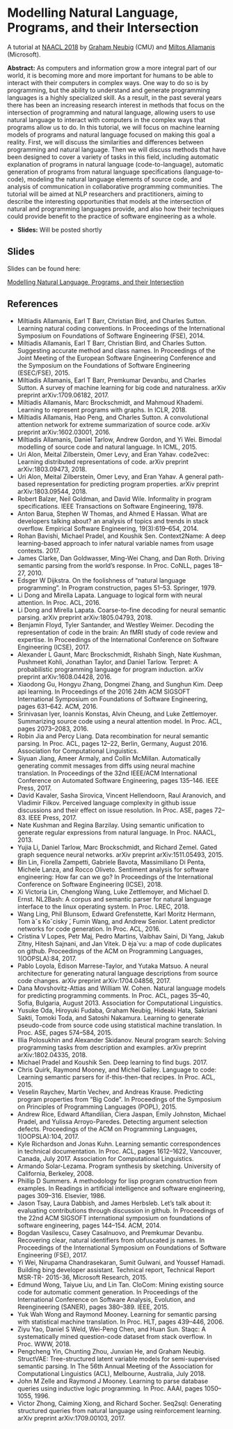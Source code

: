 # Modelling Natural Language, Programs, and their Intersection

A tutorial at [NAACL 2018](http://naacl2018.org) by [Graham Neubig](http://phontron.com) (CMU) and [Miltos Allamanis](https://miltos.allamanis.com) (Microsoft).

**Abstract:** As computers and information grow a more integral part of our world, it is becoming more and more important for humans to be able to interact with their computers in complex ways. One way to do so is by programming, but the ability to understand and generate programming languages is a highly specialized skill. As a result, in the past several years there has been an increasing research interest in methods that focus on the intersection of programming and natural language, allowing users to use natural language to interact with computers in the complex ways that programs allow us to do. In this tutorial, we will focus on machine learning models of programs and natural language focused on making this goal a reality. First, we will discuss the similarities and differences between programming and natural language. Then we will discuss methods that have been designed to cover a variety of tasks in this field, including automatic explanation of programs in natural language (code-to-language), automatic generation of programs from natural language specifications (language-to-code), modeling the natural language elements of source code, and analysis of communication in collaborative programming communities. The tutorial will be aimed at NLP researchers and practitioners, aiming to describe the interesting opportunities that models at the intersection of natural and programming languages provide, and also how their techniques could provide benefit to the practice of software engineering as a whole.

* **Slides:** Will be posted shortly

## Slides

Slides can be found here:

[Modelling Natural Language, Programs, and their Intersection](naacl18tutorial.pdf)

## References

* Miltiadis Allamanis, Earl T Barr, Christian Bird, and Charles Sutton. Learning natural coding conventions. In Proceedings of the International Symposium on Foundations of Software Engineering (FSE), 2014.
* Miltiadis Allamanis, Earl T Barr, Christian Bird, and Charles Sutton. Suggesting accurate method and class names. In Proceedings of the Joint Meeting of the European Software Engineering Conference and the Symposium on the Foundations of Software Engineering (ESEC/FSE), 2015.
* Miltiadis Allamanis, Earl T Barr, Premkumar Devanbu, and Charles Sutton. A survey of machine learning for big code and naturalness. arXiv preprint arXiv:1709.06182, 2017.
* Miltiadis Allamanis, Marc Brockschmidt, and Mahmoud Khademi. Learning to represent programs with graphs. In ICLR, 2018.
* Miltiadis Allamanis, Hao Peng, and Charles Sutton. A convolutional attention network for extreme summarization of source code. arXiv preprint arXiv:1602.03001, 2016.
* Miltiadis Allamanis, Daniel Tarlow, Andrew Gordon, and Yi Wei. Bimodal modelling of source code and natural language. In ICML, 2015.
* Uri Alon, Meital Zilberstein, Omer Levy, and Eran Yahav. code2vec: Learning distributed representations of code. arXiv preprint arXiv:1803.09473, 2018.
* Uri Alon, Meital Zilberstein, Omer Levy, and Eran Yahav. A general path-based representation for predicting program properties. arXiv preprint arXiv:1803.09544, 2018.
* Robert Balzer, Neil Goldman, and David Wile. Informality in program specifications. IEEE Transactions on Software Engineering, 1978.
* Anton Barua, Stephen W Thomas, and Ahmed E Hassan. What are developers talking about? an analysis of topics and trends in stack overflow. Empirical Software Engineering, 19(3):619–654, 2014.
* Rohan Bavishi, Michael Pradel, and Koushik Sen. Context2Name: A deep learning-based approach to infer natural variable names from usage contexts. 2017.
* James Clarke, Dan Goldwasser, Ming-Wei Chang, and Dan Roth. Driving semantic parsing from the world’s response. In Proc. CoNLL, pages 18–27, 2010.
* Edsger W Dijkstra. On the foolishness of “natural language programming”. In Program construction, pages 51–53. Springer, 1979.
* Li Dong and Mirella Lapata. Language to logical form with neural attention. In Proc. ACL, 2016.
* Li Dong and Mirella Lapata. Coarse-to-fine decoding for neural semantic parsing. arXiv preprint arXiv:1805.04793, 2018.
* Benjamin Floyd, Tyler Santander, and Westley Weimer. Decoding the representation of code in the brain: An fMRI study of code review and expertise. In Proceedings of the International Conference on Software Engineering (ICSE), 2017.
* Alexander L Gaunt, Marc Brockschmidt, Rishabh Singh, Nate Kushman, Pushmeet Kohli, Jonathan Taylor, and Daniel Tarlow. Terpret: A probabilistic programming language for program induction. arXiv preprint arXiv:1608.04428, 2016.
* Xiaodong Gu, Hongyu Zhang, Dongmei Zhang, and Sunghun Kim. Deep api learning. In Proceedings of the 2016 24th ACM SIGSOFT International Symposium on Foundations of Software Engineering, pages 631–642. ACM, 2016.
* Srinivasan Iyer, Ioannis Konstas, Alvin Cheung, and Luke Zettlemoyer. Summarizing source code using a neural attention model. In Proc. ACL, pages 2073–2083, 2016.
* Robin Jia and Percy Liang. Data recombination for neural semantic parsing. In Proc. ACL, pages 12–22, Berlin, Germany, August 2016. Association for Computational Linguistics.
* Siyuan Jiang, Ameer Armaly, and Collin McMillan. Automatically generating commit messages from diffs using neural machine translation. In Proceedings of the 32nd IEEE/ACM International Conference on Automated Software Engineering, pages 135–146. IEEE Press, 2017.
* David Kavaler, Sasha Sirovica, Vincent Hellendoorn, Raul Aranovich, and Vladimir Filkov. Perceived language complexity in github issue discussions and their effect on issue resolution. In Proc. ASE, pages 72–83. IEEE Press, 2017.
* Nate Kushman and Regina Barzilay. Using semantic unification to generate regular expressions from natural language. In Proc. NAACL, 2013.
* Yujia Li, Daniel Tarlow, Marc Brockschmidt, and Richard Zemel. Gated graph sequence neural networks. arXiv preprint arXiv:1511.05493, 2015.
* Bin Lin, Fiorella Zampetti, Gabriele Bavota, Massimiliano Di Penta, Michele Lanza, and Rocco Oliveto. Sentiment analysis for software engineering: How far can we go? In Proceedings of the International Conference on Software Engineering (ICSE), 2018.
* Xi Victoria Lin, Chenglong Wang, Luke Zettlemoyer, and Michael D. Ernst. NL2Bash: A corpus and semantic parser for natural language interface to the linux operating system. In Proc. LREC, 2018.
* Wang Ling, Phil Blunsom, Edward Grefenstette, Karl Moritz Hermann, Tom ́aˇs Koˇcisky ́, Fumin Wang, and Andrew Senior. Latent predictor networks for code generation. In Proc. ACL, 2016.
* Cristina V Lopes, Petr Maj, Pedro Martins, Vaibhav Saini, Di Yang, Jakub Zitny, Hitesh Sajnani, and Jan Vitek. D ́eja`vu: a map of code duplicates on github. Proceedings of the ACM on Programming Languages, 1(OOPSLA):84, 2017.
* Pablo Loyola, Edison Marrese-Taylor, and Yutaka Matsuo. A neural architecture for generating natural language descriptions from source code changes. arXiv preprint arXiv:1704.04856, 2017.
* Dana Movshovitz-Attias and William W. Cohen. Natural language models for predicting programming comments. In Proc. ACL, pages 35–40, Sofia, Bulgaria, August 2013. Association for Computational Linguistics.
* Yusuke Oda, Hiroyuki Fudaba, Graham Neubig, Hideaki Hata, Sakriani Sakti, Tomoki Toda, and Satoshi Nakamura. Learning to generate pseudo-code from source code using statistical machine translation. In Proc. ASE, pages 574–584, 2015.
* Illia Polosukhin and Alexander Skidanov. Neural program search: Solving programming tasks from description and examples. arXiv preprint arXiv:1802.04335, 2018.
* Michael Pradel and Koushik Sen. Deep learning to find bugs. 2017.
* Chris Quirk, Raymond Mooney, and Michel Galley. Language to code: Learning semantic parsers for if-this-then-that recipes. In Proc. ACL, 2015.
* Veselin Raychev, Martin Vechev, and Andreas Krause. Predicting program properties from “Big Code”. In Proceedings of the Symposium on Principles of Programming Languages (POPL), 2015.
* Andrew Rice, Edward Aftandilian, Ciera Jaspan, Emily Johnston, Michael Pradel, and Yulissa Arroyo-Paredes. Detecting argument selection defects. Proceedings of the ACM on Programming Languages, 1(OOPSLA):104, 2017.
* Kyle Richardson and Jonas Kuhn. Learning semantic correspondences in technical documentation. In Proc. ACL, pages 1612–1622, Vancouver, Canada, July 2017. Association for Computational Linguistics.
* Armando Solar-Lezama. Program synthesis by sketching. University of California, Berkeley, 2008.
* Phillip D Summers. A methodology for lisp program construction from examples. In Readings in artificial intelligence and software engineering, pages 309–316. Elsevier, 1986.
* Jason Tsay, Laura Dabbish, and James Herbsleb. Let’s talk about it: evaluating contributions through discussion in github. In Proceedings of the 22nd ACM SIGSOFT international symposium on foundations of software engineering, pages 144–154. ACM, 2014.
* Bogdan Vasilescu, Casey Casalnuovo, and Premkumar Devanbu. Recovering clear, natural identifiers from obfuscated js names. In Proceedings of the International Symposium on Foundations of Software Engineering (FSE), 2017.
* Yi Wei, Nirupama Chandrasekaran, Sumit Gulwani, and Youssef Hamadi. Building bing developer assistant. Technical report, Technical Report MSR-TR- 2015-36, Microsoft Research, 2015.
* Edmund Wong, Taiyue Liu, and Lin Tan. CloCom: Mining existing source code for automatic comment generation. In Proceedings of the International Conference on Software Analysis, Evolution, and Reengineering (SANER), pages 380–389. IEEE, 2015.
* Yuk Wah Wong and Raymond Mooney. Learning for semantic parsing with statistical machine translation. In Proc. HLT, pages 439–446, 2006.
* Ziyu Yao, Daniel S Weld, Wei-Peng Chen, and Huan Sun. Staqc: A systematically mined question-code dataset from stack overflow. In Proc. WWW, 2018.
* Pengcheng Yin, Chunting Zhou, Junxian He, and Graham Neubig. StructVAE: Tree-structured latent variable models for semi-supervised semantic parsing. In The 56th Annual Meeting of the Association for Computational Linguistics (ACL), Melbourne, Australia, July 2018.
* John M Zelle and Raymond J Mooney. Learning to parse database queries using inductive logic programming. In Proc. AAAI, pages 1050–1055, 1996.
* Victor Zhong, Caiming Xiong, and Richard Socher. Seq2sql: Generating structured queries from natural language using reinforcement learning. arXiv preprint arXiv:1709.00103, 2017.
